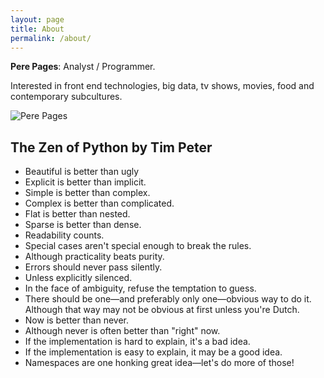 ```yaml
---
layout: page
title: About
permalink: /about/
---
```

**Pere Pages**: Analyst / Programmer. 

Interested in front end technologies, big data, tv shows, movies, food and contemporary subcultures.

<img src='http://s.gravatar.com/avatar/fbc25b82eba8c88e090e661a277c4f75?s=250' alt='Pere Pages' />

## The Zen of Python by Tim Peter

+ Beautiful is better than ugly 
+ Explicit is better than implicit.
+ Simple is better than complex.
+ Complex is better than complicated.
+ Flat is better than nested.
+ Sparse is better than dense.
+ Readability counts.
+ Special cases aren't special enough to break the rules.
+ Although practicality beats purity.
+ Errors should never pass silently.
+ Unless explicitly silenced.
+ In the face of ambiguity, refuse the temptation to guess.
+ There should be one—and preferably only one—obvious way to do it. Although that way may not be obvious at first unless you're Dutch. 
+ Now is better than never.
+ Although never is often better than "right" now.
+ If the implementation is hard to explain, it's a bad idea.
+ If the implementation is easy to explain, it may be a good idea. 
+ Namespaces are one honking great idea—let's do more of those!